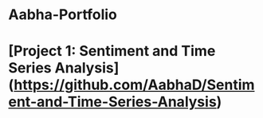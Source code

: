 # Aabha-Portfolio

# [Project 1: Sentiment and Time Series Analysis] (https://github.com/AabhaD/Sentiment-and-Time-Series-Analysis)
